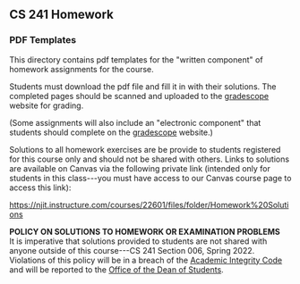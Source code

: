 ## CS 241 Homework

### PDF Templates

This directory contains pdf templates for the "written component" of homework assignments for the course.

Students must download the pdf file and fill it in with their solutions.  The completed pages should be scanned and uploaded to the [gradescope][] website for grading.

(Some assignments will also include an "electronic component" that students should complete on the [gradescope][] website.)

Solutions to all homework exercises are be provide to students registered for this course only and should not be shared with others.  Links to solutions are available on Canvas via the following private link (intended only for students in this class---you must have access to our Canvas course page to access this link):

https://njit.instructure.com/courses/22601/files/folder/Homework%20Solutions

**POLICY ON SOLUTIONS TO HOMEWORK OR EXAMINATION PROBLEMS**  
It is imperative that solutions provided to students are not shared with anyone outside of this course---CS 241 Section 006, Spring 2022.  Violations of this policy will be in a breach of the [Academic Integrity Code](https://www.njit.edu/dos/academic-integrity) and will be reported to the [Office of the Dean of Students](https://www.njit.edu/dos/).

[gradescope]: https://www.gradescope.com/courses/360140/assignments
